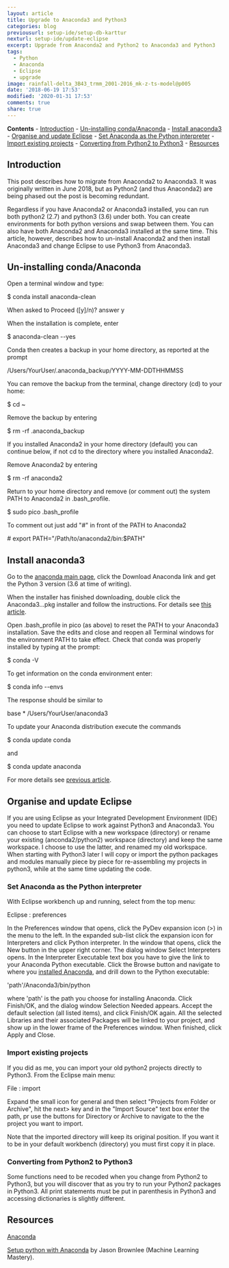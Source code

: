 ```yaml
---
layout: article
title: Upgrade to Anaconda3 and Python3
categories: blog
previousurl: setup-ide/setup-db-karttur
nexturl: setup-ide/update-eclipse
excerpt: Upgrade from Anaconda2 and Python2 to Anaconda3 and Python3
tags:
  - Python
  - Anaconda
  - Eclipse
  - upgrade
image: rainfall-delta_3B43_trmm_2001-2016_mk-z-ts-model@p005
date: '2018-06-19 17:53'
modified: '2020-01-31 17:53'
comments: true
share: true
---
```


**Contents**
	\- [Introduction](#introduction)
	\- [Un-installing conda/Anaconda](#un-installing-condaanaconda)
	\- [Install anaconda3](#install-anaconda3)
	\- [Organise and update Eclipse](#organise-and-update-eclipse)
		\- [Set Anaconda as the Python interpreter](#set-anaconda-as-the-python-interpreter)
		\- [Import existing projects](#import-existing-projects)
		\- [Converting from Python2 to Python3](#converting-from-python2-to-python3)
	\- [Resources](#resources)

## Introduction

This post describes how to migrate from Anaconda2 to Anaconda3. It was originally written in June 2018, but as Python2 (and thus Anaconda2) are being phased out the post is becoming redundant.

Regardless if you have Anaconda2 or Anaconda3 installed, you can run both python2 (2.7) and python3 (3.6) under both. You can create environments for both python versions and swap between them. You can also have both Anaconda2 and Anaconda3 installed at the same time. This article, however, describes how to un-install Anaconda2 and then install Anaconda3 and change Eclipse to use Python3 from Anaconda3.

## Un-installing conda/Anaconda

Open a terminal window and type:

<span class='terminal'>$ conda install anaconda-clean</span>

When asked to  <span class='terminal'>Proceed ([y]/n)?</span> answer <span class='terminal'>y</span>

When the installation is complete, enter

<span class='terminal'>$ anaconda-clean --yes</span>

Conda then creates a backup in your home directory, as reported at the prompt

<span class='terminal'>/Users/YourUser/.anaconda_backup/YYYY-MM-DDTHHMMSS</span>

You can remove the backup from the terminal, change directory (<span class='terminal'>cd</span>) to your home:

<span class='terminal'>$ cd ~</span>

Remove the backup by entering

<span class='terminal'>$ rm -rf .anaconda_backup</span>

If you installed Anaconda2 in your home directory (default) you can continue below, if not <span class='terminal'>cd</span> to the directory where you installed Anaconda2.

Remove Anaconda2 by entering

<span class='terminal'>$ rm -rf anaconda2</span>

Return to your home directory and remove (or comment out) the system PATH to Anaconda2 in <span class = 'file'>.bash_profile</span>.


<span class='terminal'>$ sudo pico .bash_profile</span>

To comment out just add "#" in front of the PATH to Anaconda2

<span class='terminal'># export PATH="/Path/to/anaconda2/bin:$PATH"</span>

## Install anaconda3

Go to the [anaconda main page](https://anaconda.org), click the Download Anaconda link and get the Python 3 version (3.6 at time of writing).

When the installer has finished downloading, double click the Anaconda3...pkg installer and follow the instructions. For details see [this article](ref).

Open <span class='file'>.bash_profile</span> in pico (as above) to reset the PATH to your Anaconda3 installation. Save the edits and close and reopen all <span class='app'>Terminal</span> windows for the environment PATH to take effect. Check that conda was properly installed by typing at the prompt:

<span class='terminal'>$ conda -V</span>

To get information on the conda environment enter:

<span class='terminal'>$ conda info --envs</span>

The response should be similar to

<span class='terminal'>base      *  /Users/YourUser/anaconda3</span>

To update your Anaconda distribution execute the commands

<span class='terminal'>$ conda update conda</span>

and

<span class='terminal'>$ conda update anaconda</span>

For more details see [previous article](ref).

## Organise and update Eclipse

If you are using Eclipse as your Integrated Development Environment (IDE) you need to update Eclipse to work against Python3 and Anaconda3. You can choose to start Eclipse with a new workspace (directory) or rename your existing (anconda2/python2) workspace (directory) and keep the same workspace. I choose to use the latter, and renamed my old workspace. When starting with Python3 later I will copy or import the python packages and modules manually piece by piece for re-assembling my projects in python3, while at the same time updating the code.

### Set Anaconda as the Python interpreter

With <span class='app'>Eclipse</span> workbench up and running, select from the top menu:

<span class='menu'>Eclipse : preferences</span>

In the <span class='tab'>Preferences</span> window that opens, click the PyDev expansion icon (\>) in the menu to the left. In the expanded sub-list click the expansion icon for <span class='button'>Interpreters</span> and click <span class='button'>Python interpreter</span>. In the window that opens, click the <span class='button'>New</span> button in the upper right corner. The dialog window <span class='tab'>Select Interpreters</span> opens.  In the <span class='textbox'>Interpreter Executable</span> text box you have to give the link to your Anaconda Python executable. Click the <span class='button'>Browse</span> button and navigate to where you [installed Anaconda](../setting-up-anaconda/index.html), and drill down to the Python executable:

<span class='file'>'path'/Anaconda3/bin/python</span>

where 'path' is the path you choose for installing Anaconda. Click <span class='button'>Finish/OK</span>, and the dialog window <span class='tab'>Selection Needed</span> appears. Accept the default selection (all listed items), and click <span class='button'>Finish/OK</span> again. All the selected Libraries and their associated Packages will be linked to your project, and show up in the lower frame of the <span class='tab'>Preferences</span> window. When finished, click <span class='button'>Apply and Close</span>.

### Import existing projects

If you did as me, you can import your old python2 projects directly to Python3. From the Eclipse main menu:

<span class='menu'>File : import</span>

Expand the small icon for general and then select "Projects from Folder or Archive", hit the <span class='button'>next></span> key and in the "Import Source" text box enter the path, pr use the buttons for <span class='button'>Directory</span> or <span class='button'>Archive</span> to navigate to the the project you want to import.

Note that the imported directory will keep its original position. If you want it to be in your default workbench (directory) you must first copy it in place.

### Converting from Python2 to Python3

Some functions need to be recoded when you change from Python2 to Python3, but you will discover that as you try to run your Python2 packages in Python3. All print statements must be put in parenthesis in Python3 and accessing dictionaries is slightly different.

## Resources

[Anaconda](https://www.anaconda.com)

[Setup python with Anaconda](https://machinelearningmastery.com/setup-python-environment-machine-learning-deep-learning-anaconda/) by Jason Brownlee (Machine Learning Mastery).
